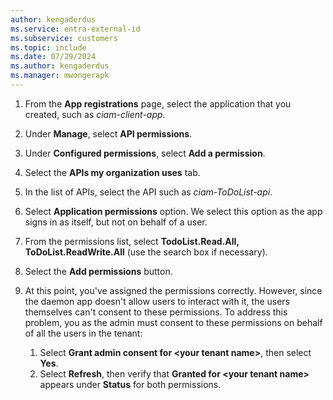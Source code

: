 ```yaml
---
author: kengaderdus
ms.service: entra-external-id
ms.subservice: customers
ms.topic: include
ms.date: 07/29/2024
ms.author: kengaderdus
ms.manager: mwongerapk
---
```


1. From the **App registrations** page, select the application that you created, such as *ciam-client-app*.
1. Under **Manage**, select **API permissions**.
1. Under **Configured permissions**, select **Add a permission**.
1. Select the **APIs my organization uses** tab.
1. In the list of APIs, select the API such as *ciam-ToDoList-api*.
1. Select **Application permissions** option. We select this option as the app signs in as itself, but not on behalf of a user. 
1. From the permissions list, select **TodoList.Read.All, ToDoList.ReadWrite.All** (use the search box if necessary).
1. Select the **Add permissions** button.
1. At this point, you've assigned the permissions correctly. However, since the daemon app doesn't allow users to interact with it, the users themselves can't consent to these permissions. To address this problem, you as the admin must consent to these permissions on behalf of all the users in the tenant:

    1. Select **Grant admin consent for \<your tenant name\>**, then select **Yes**.
    1. Select **Refresh**, then verify that **Granted for \<your tenant name\>** appears under **Status** for both permissions.